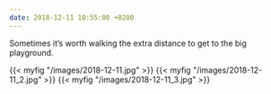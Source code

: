 ```yaml
---
date: 2018-12-11 10:55:00 +0200
---
```


Sometimes it’s worth walking the extra distance to get to the big playground.

{{< myfig "/images/2018-12-11.jpg" >}}
{{< myfig "/images/2018-12-11_2.jpg" >}}
{{< myfig "/images/2018-12-11_3.jpg" >}}
